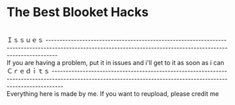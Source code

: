 # The Best Blooket Hacks
<br />
Ｉｓｓｕｅｓ 
----------------------------------------------------------------------------------------------------------------------------------------------------------------
<br />
If you are having a problem, put it in issues and i'll get to it as soon as i can
<br />
Ｃｒｅｄｉｔｓ
----------------------------------------------------------------------------------------------------------------------------------------------------------------
<br />
Everything here is made by me. If you want to reupload, please credit me
